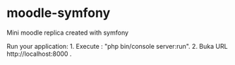 # moodle-symfony
Mini moodle replica created with symfony

 Run your application:
        1. Execute : "php bin/console server:run".
        2. Buka URL http://localhost:8000 .
